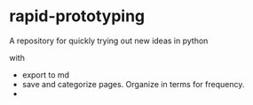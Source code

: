 # rapid-prototyping
A repository for quickly trying out new ideas in python 

with 
* export to md 
* save and categorize pages. Organize in terms for frequency. 
* 